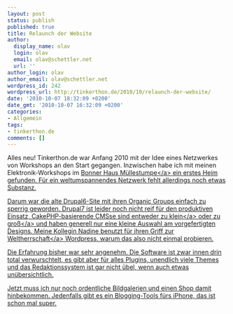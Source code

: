 ```yaml
---
layout: post
status: publish
published: true
title: Relaunch der Website
author:
  display_name: olav
  login: olav
  email: olav@schettler.net
  url: ''
author_login: olav
author_email: olav@schettler.net
wordpress_id: 242
wordpress_url: http://tinkerthon.de/2010/10/relaunch-der-website/
date: '2010-10-07 18:32:09 +0200'
date_gmt: '2010-10-07 16:32:09 +0200'
categories:
- Allgemein
tags:
- tinkerthon.de
comments: []
---
```

<p>Alles neu! Tinkerthon.de war Anfang 2010 mit der Idee eines Netzwerkes von Workshops an den Start gegangen. Inzwischen habe ich mit meinen Elektronik-Workshops im <a href="http:&#47;&#47;muellestumpe.de&#47;index.php&#47;de&#47;werkraeume.html">Bonner Haus M&uuml;llestumpe<&#47;a> ein erstes Heim gefunden. F&uuml;r ein weltumspannendes Netzwerk fehlt allerdings noch etwas Substanz.</p>
<p>Darum  war die alte Drupal6-Site mit ihren Organic Groups einfach zu sperrig geworden. Drupal7 ist leider noch nicht reif f&uuml;r den produktiven Einsatz, CakePHP-basierende CMSse sind entweder <a title="CakePHP-basierendes CMS Croogo" href="http:&#47;&#47;croogo.org&#47;">zu klein<&#47;a> oder <a title="CakePHP-basierendes CMS BEdita" href="http:&#47;&#47;www.bedita.com&#47;">zu gro&szlig;<&#47;a> und haben generell nur eine kleine Auswahl am vorgefertigten Designs. Meine Kollegin Nadine benutzt f&uuml;r ihren <a href="http:&#47;&#47;liebeschenken.net&#47;">Griff zur Weltherrschaft<&#47;a> Wordpress, warum das also nicht einmal probieren.</p>
<p>Die Erfahrung bisher war sehr angenehm. Die Software ist zwar innen drin total verwurschtelt, es gibt aber f&uuml;r alles Plugins, unendlich viele Themes und das Redaktionssystem ist gar nicht &uuml;bel, wenn auch etwas un&uuml;bersichtlich.</p>
<p>Jetzt muss ich nur noch ordentliche Bildgalerien und einen Shop damit hinbekommen. Jedenfalls gibt es ein Blogging-Tools f&uuml;rs iPhone, das ist schon mal super.</p>
